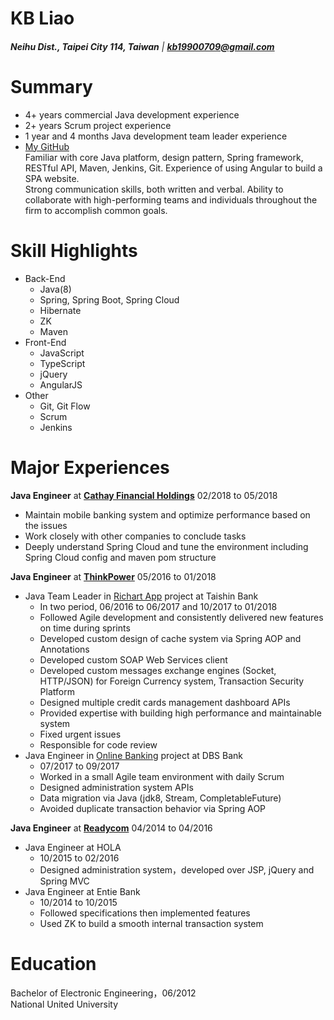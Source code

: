 # **KB** Liao
###### **Neihu Dist., Taipei City 114, Taiwan** | **kb19900709@gmail.com** 

# Summary
- 4+ years commercial Java development experience  
- 2+ years Scrum project experience  
- 1 year and 4 months Java development team leader experience  
- [My GitHub](https://github.com/kb19900709)  
Familiar with core Java platform, design pattern, Spring framework, RESTful API, Maven, Jenkins, Git. Experience of using Angular to build a SPA website.  
Strong communication skills, both written and verbal. Ability to collaborate with high-performing teams and individuals throughout the firm to accomplish common goals.  

# Skill Highlights
- Back-End
    - Java(8)
    - Spring, Spring Boot, Spring Cloud
    - Hibernate
    - ZK
    - Maven
- Front-End
    - JavaScript
    - TypeScript
    - jQuery
    - AngularJS
- Other
    - Git, Git Flow
    - Scrum
    - Jenkins

# Major Experiences
**Java Engineer** at **[Cathay Financial Holdings](https://goo.gl/PyTTJt)** 02/2018 to 05/2018   
- Maintain mobile banking system and optimize performance based on the issues
- Work closely with other companies to conclude tasks
- Deeply understand Spring Cloud and tune the environment including Spring Cloud config and maven pom structure

**Java Engineer** at **[ThinkPower](https://goo.gl/w4AaTT)** 05/2016 to 01/2018
- Java Team Leader in [Richart App](https://richart.tw/) project at Taishin Bank
    - In two period, 06/2016 to 06/2017 and 10/2017 to 01/2018
    - Followed Agile development and consistently delivered new features on time during sprints
    - Developed custom design of cache system via Spring AOP and Annotations
    - Developed custom SOAP Web Services client
    - Developed custom messages exchange engines (Socket, HTTP/JSON) for Foreign Currency system, Transaction Security Platform
    - Designed multiple credit cards management dashboard APIs
    - Provided expertise with building high performance and maintainable system
    - Fixed urgent issues
    - Responsible for code review
- Java Engineer in [Online Banking](https://internet-banking.dbs.com.tw/) project at DBS Bank
    - 07/2017 to 09/2017
    - Worked in a small Agile team environment with daily Scrum
    - Designed administration system APIs
    - Data migration via Java (jdk8, Stream, CompletableFuture)
    - Avoided duplicate transaction behavior via Spring AOP

**Java Engineer** at **[Readycom](https://goo.gl/uY72xP)** 04/2014 to 04/2016
- Java Engineer at HOLA
    - 10/2015 to 02/2016
    - Designed administration system，developed over JSP, jQuery and Spring MVC
- Java Engineer at Entie Bank
    - 10/2014 to 10/2015
    - Followed specifications then implemented features
    - Used ZK to build a smooth internal transaction system

# Education
Bachelor of Electronic Engineering，06/2012  
National United University
